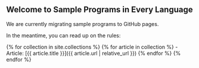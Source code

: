 ## Welcome to Sample Programs in Every Language

We are currently migrating sample programs to GitHub pages.

In the meantime, you can read up on the rules:


{% for collection in site.collections %}
  {% for article in collection %}
      - Article: [{{ article.title }}]({{ article.url | relative_url }})
  {% endfor %}
{% endfor %}

[1]: hello-world/RULES.md
